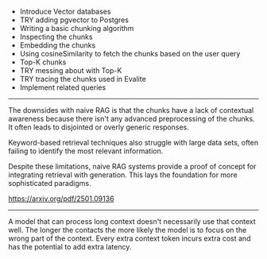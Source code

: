 - Introduce Vector databases
- TRY adding pgvector to Postgres
- Writing a basic chunking algorithm
- Inspecting the chunks
- Embedding the chunks
- Using cosineSimilarity to fetch the chunks
  based on the user query
- Top-K chunks
- TRY messing about with Top-K
- TRY tracing the chunks used in Evalite
- Implement related queries

---

The downsides with naive RAG is that the chunks have a lack of contextual awareness because there isn't any advanced preprocessing of the chunks. It often leads to disjointed or overly generic responses.

Keyword-based retrieval techniques also struggle with large data sets, often failing to identify the most relevant information.

Despite these limitations, naive RAG systems provide a proof of concept for integrating retrieval with generation. This lays the foundation for more sophisticated paradigms.

https://arxiv.org/pdf/2501.09136

---

A model that can process long context doesn't necessarily use that context well. The longer the contacts the more likely the model is to focus on the wrong part of the context. Every extra context token incurs extra cost and has the potential to add extra latency.
